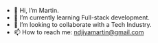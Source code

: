 - 👋 Hi, I’m Martin. 
- 🌱 I’m currently learning Full-stack development.
- 💞️ I’m looking to collaborate with a Tech Industry.
- 📫 How to reach me: ndjiyamartin@gmail.com
<!--
**martinIvanNdjiya/martinIvanNdjiya** is a ✨ _special_ ✨ repository because its `README.md` (this file) appears on your GitHub profile.

Here are some ideas to get you started:

